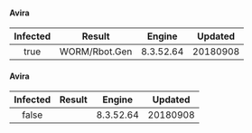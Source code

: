 #### Avira

| Infected |    Result     |  Engine   | Updated  |
| :------: | :-----------: | :-------: | :------: |
|   true   | WORM/Rbot.Gen | 8.3.52.64 | 20180908 |

#### Avira

| Infected | Result |  Engine   | Updated  |
| :------: | :----: | :-------: | :------: |
|  false   |        | 8.3.52.64 | 20180908 |
